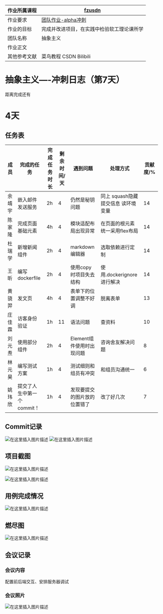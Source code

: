 | 作业所属课程 | [fzusdn](https://bbs.csdn.net/forums/fzusdn) |
| ------ | ------ |
| 作业要求 | [团队作业-alpha冲刺](https://bbs.csdn.net/topics/609085527) |
| 作业的目标 | 完成并改进项目，在实践中检验软工理论课所学 |
| 团队名称 | 抽象主义 |
| 作业正文 |  |
| 其他参考文献 | 菜鸟教程 CSDN Bilibili |

# 抽象主义—-冲刺日志（第7天）

距离完成还有<h1>4天</h1>

## 任务表

| 成员   | 完成的任务        | 完成任务时长 | 剩余时间/天 | 遇到问题             | 处理方式                  |  贡献度/% | 
|------|--------------|--------|------|------------------|-----------------------|---|
| 余靖宇  | 嵌入邮件发送服务     | 2h     | 4    | 仍然是秘钥问题          | 同上 squash隐藏提交信息 读环境变量 |  14 |   |   |   |
| 陈家隆  | 完成页面基础元素     | 4h     | 4    | 模块适配布局出现异常       | 在页面的根元素统一采用flex布局     | 14  |   |   |   |
| 杜瑞学  | 新增新闻组件       | 2h     | 4    | markdown编辑器      | 选取依赖进行定制              |  14 |   |   |   |
| 王昕   | 编写dockerfile | 2h     | 4    | 使用copy时项目失去结构    | 使用.dockerignore进行解决   |  14 |   |   |   |
| 黄骁羿  | 发文页          | 4h      | 4    | 表单下的位置调整不好调      | 脱离表单                  | 13  |   |   |   |
| 庄佳霖  | 访客身份验证       | 1h     | 11   | 语法问题             | 查资料                   |  10 |   |   |   |
| 刘元焘  | 使用部分组件       | 2h     | 4    | Element组件使用时出现问题 | 咨询舍友解决问题              |  8 |   |   |   |
| 林元 昊 | 编写测试方案       | 1h      | 4    | 测试细则和组员有冲突       | 和组员沟通统一               | 6  |   |   |   |
| 姚玮欣 | 提交了人生中第一个commit！ | 1h | 4 | 发现要提交的图片放的位置错了 | 改了好几次 | 7

## Commit记录
![在这里插入图片描述](https://img-blog.csdnimg.cn/b2b3a44e473647239d9a470863a18869.png#pic_center)
![在这里插入图片描述](https://img-blog.csdnimg.cn/9b0edb92b5334c1e9e7876e496782449.png#pic_center)
## 项目截图
![在这里插入图片描述](https://img-blog.csdnimg.cn/54686af91e9a4345bb85b3e9427dd51f.png#pic_center)

![在这里插入图片描述](https://img-blog.csdnimg.cn/097d932defcf47918a49de47f8a9870b.png#pic_center)


## 用例完成情况
![在这里插入图片描述](https://img-blog.csdnimg.cn/78b7f6558cc44d12aa1ee7014975910f.png#pic_center)
## 燃尽图
![在这里插入图片描述](https://img-blog.csdnimg.cn/63263652a8904422b2b20fd0609ca0f0.png#pic_center)

## 会议记录
### 会议内容
配置前后端交互、安排服务器调试
### 会议照片
![在这里插入图片描述](https://img-blog.csdnimg.cn/6b09438afe4d49c0ab1adb2bc71f6a9b.png#pic_center)